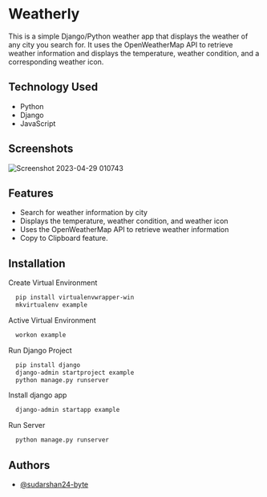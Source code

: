 # Weatherly
This is a simple Django/Python weather app that displays the weather of any city you search for. It uses the OpenWeatherMap API to retrieve weather information and displays the temperature, weather condition, and a corresponding weather icon.

## Technology Used

 - Python
 - Django
 - JavaScript


## Screenshots

![Screenshot 2023-04-29 010743](https://user-images.githubusercontent.com/110741425/235238250-52eeb110-1b70-4e0a-8141-ec80e81432c6.png)


## Features

- Search for weather information by city
- Displays the temperature, weather condition, and weather icon
- Uses the OpenWeatherMap API to retrieve weather information
- Copy to Clipboard feature.

## Installation

Create Virtual Environment

```bash
  pip install virtualenvwrapper-win
  mkvirtualenv example
```

Active Virtual Environment

```bash
  workon example
```

Run Django Project

```bash
  pip install django
  django-admin startproject example
  python manage.py runserver
```

Install django app

```bash
  django-admin startapp example 
```

Run Server

```bash
  python manage.py runserver
```
    
## Authors

- [@sudarshan24-byte](https://github.com/sudarshan24-byte)
